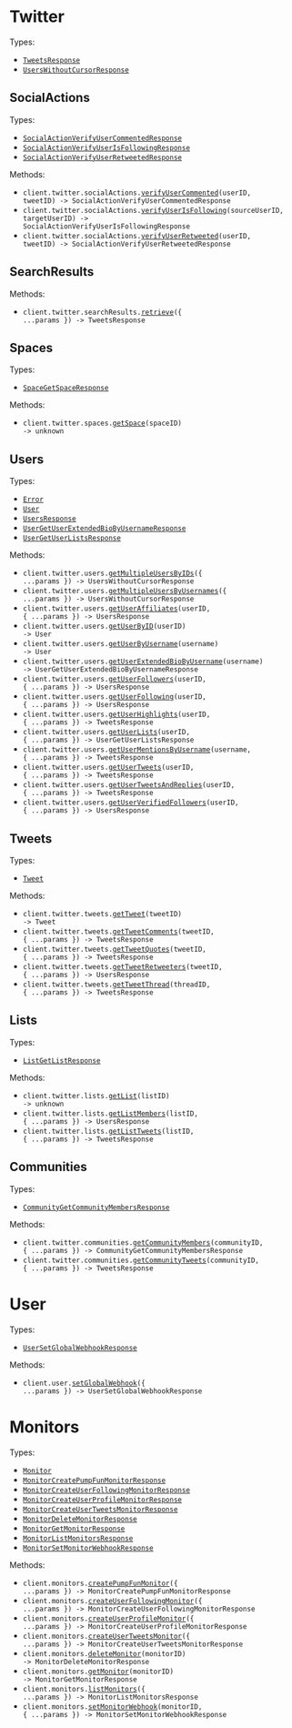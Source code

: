 # Twitter

Types:

- <code><a href="./src/resources/twitter/twitter.ts">TweetsResponse</a></code>
- <code><a href="./src/resources/twitter/twitter.ts">UsersWithoutCursorResponse</a></code>

## SocialActions

Types:

- <code><a href="./src/resources/twitter/social-actions.ts">SocialActionVerifyUserCommentedResponse</a></code>
- <code><a href="./src/resources/twitter/social-actions.ts">SocialActionVerifyUserIsFollowingResponse</a></code>
- <code><a href="./src/resources/twitter/social-actions.ts">SocialActionVerifyUserRetweetedResponse</a></code>

Methods:

- <code title="get /twitter/tweets/{tweet_id}/commented_by/{user_id}">client.twitter.socialActions.<a href="./src/resources/twitter/social-actions.ts">verifyUserCommented</a>(userID, tweetID) -> SocialActionVerifyUserCommentedResponse</code>
- <code title="get /twitter/user/{source_user_id}/following/{target_user_id}">client.twitter.socialActions.<a href="./src/resources/twitter/social-actions.ts">verifyUserIsFollowing</a>(sourceUserID, targetUserID) -> SocialActionVerifyUserIsFollowingResponse</code>
- <code title="get /twitter/tweets/{tweet_id}/retweeted_by/{user_id}">client.twitter.socialActions.<a href="./src/resources/twitter/social-actions.ts">verifyUserRetweeted</a>(userID, tweetID) -> SocialActionVerifyUserRetweetedResponse</code>

## SearchResults

Methods:

- <code title="get /twitter/search">client.twitter.searchResults.<a href="./src/resources/twitter/search-results.ts">retrieve</a>({ ...params }) -> TweetsResponse</code>

## Spaces

Types:

- <code><a href="./src/resources/twitter/spaces.ts">SpaceGetSpaceResponse</a></code>

Methods:

- <code title="get /twitter/space/{space_id}">client.twitter.spaces.<a href="./src/resources/twitter/spaces.ts">getSpace</a>(spaceID) -> unknown</code>

## Users

Types:

- <code><a href="./src/resources/twitter/users.ts">Error</a></code>
- <code><a href="./src/resources/twitter/users.ts">User</a></code>
- <code><a href="./src/resources/twitter/users.ts">UsersResponse</a></code>
- <code><a href="./src/resources/twitter/users.ts">UserGetUserExtendedBioByUsernameResponse</a></code>
- <code><a href="./src/resources/twitter/users.ts">UserGetUserListsResponse</a></code>

Methods:

- <code title="post /twitter/users-by-ids">client.twitter.users.<a href="./src/resources/twitter/users.ts">getMultipleUsersByIDs</a>({ ...params }) -> UsersWithoutCursorResponse</code>
- <code title="post /twitter/users-by-usernames">client.twitter.users.<a href="./src/resources/twitter/users.ts">getMultipleUsersByUsernames</a>({ ...params }) -> UsersWithoutCursorResponse</code>
- <code title="get /twitter/user/{user_id}/affiliates">client.twitter.users.<a href="./src/resources/twitter/users.ts">getUserAffiliates</a>(userID, { ...params }) -> UsersResponse</code>
- <code title="get /twitter/user/{user_id}">client.twitter.users.<a href="./src/resources/twitter/users.ts">getUserByID</a>(userID) -> User</code>
- <code title="get /twitter/user/{username}">client.twitter.users.<a href="./src/resources/twitter/users.ts">getUserByUsername</a>(username) -> User</code>
- <code title="get /twitter/user/{username}/extended-bio">client.twitter.users.<a href="./src/resources/twitter/users.ts">getUserExtendedBioByUsername</a>(username) -> UserGetUserExtendedBioByUsernameResponse</code>
- <code title="get /twitter/user/{user_id}/followers">client.twitter.users.<a href="./src/resources/twitter/users.ts">getUserFollowers</a>(userID, { ...params }) -> UsersResponse</code>
- <code title="get /twitter/user/{user_id}/following">client.twitter.users.<a href="./src/resources/twitter/users.ts">getUserFollowing</a>(userID, { ...params }) -> UsersResponse</code>
- <code title="get /twitter/user/{user_id}/highlights">client.twitter.users.<a href="./src/resources/twitter/users.ts">getUserHighlights</a>(userID, { ...params }) -> TweetsResponse</code>
- <code title="get /twitter/user/{user_id}/lists">client.twitter.users.<a href="./src/resources/twitter/users.ts">getUserLists</a>(userID, { ...params }) -> UserGetUserListsResponse</code>
- <code title="get /twitter/user/{username}/mentions">client.twitter.users.<a href="./src/resources/twitter/users.ts">getUserMentionsByUsername</a>(username, { ...params }) -> TweetsResponse</code>
- <code title="get /twitter/user/{user_id}/tweets">client.twitter.users.<a href="./src/resources/twitter/users.ts">getUserTweets</a>(userID, { ...params }) -> TweetsResponse</code>
- <code title="get /twitter/user/{user_id}/tweets-and-replies">client.twitter.users.<a href="./src/resources/twitter/users.ts">getUserTweetsAndReplies</a>(userID, { ...params }) -> TweetsResponse</code>
- <code title="get /twitter/user/{user_id}/verified-followers">client.twitter.users.<a href="./src/resources/twitter/users.ts">getUserVerifiedFollowers</a>(userID, { ...params }) -> UsersResponse</code>

## Tweets

Types:

- <code><a href="./src/resources/twitter/tweets.ts">Tweet</a></code>

Methods:

- <code title="get /twitter/tweets/{tweet_id}">client.twitter.tweets.<a href="./src/resources/twitter/tweets.ts">getTweet</a>(tweetID) -> Tweet</code>
- <code title="get /twitter/tweets/{tweet_id}/comments">client.twitter.tweets.<a href="./src/resources/twitter/tweets.ts">getTweetComments</a>(tweetID, { ...params }) -> TweetsResponse</code>
- <code title="get /twitter/tweets/{tweet_id}/quotes">client.twitter.tweets.<a href="./src/resources/twitter/tweets.ts">getTweetQuotes</a>(tweetID, { ...params }) -> TweetsResponse</code>
- <code title="get /twitter/tweets/{tweet_id}/retweeted_by">client.twitter.tweets.<a href="./src/resources/twitter/tweets.ts">getTweetRetweeters</a>(tweetID, { ...params }) -> UsersResponse</code>
- <code title="get /twitter/thread/{thread_id}">client.twitter.tweets.<a href="./src/resources/twitter/tweets.ts">getTweetThread</a>(threadID, { ...params }) -> TweetsResponse</code>

## Lists

Types:

- <code><a href="./src/resources/twitter/lists.ts">ListGetListResponse</a></code>

Methods:

- <code title="get /twitter/list/{list_id}">client.twitter.lists.<a href="./src/resources/twitter/lists.ts">getList</a>(listID) -> unknown</code>
- <code title="get /twitter/list/{list_id}/members">client.twitter.lists.<a href="./src/resources/twitter/lists.ts">getListMembers</a>(listID, { ...params }) -> UsersResponse</code>
- <code title="get /twitter/list/{list_id}/tweets">client.twitter.lists.<a href="./src/resources/twitter/lists.ts">getListTweets</a>(listID, { ...params }) -> TweetsResponse</code>

## Communities

Types:

- <code><a href="./src/resources/twitter/communities.ts">CommunityGetCommunityMembersResponse</a></code>

Methods:

- <code title="get /twitter/community/{community_id}/members">client.twitter.communities.<a href="./src/resources/twitter/communities.ts">getCommunityMembers</a>(communityID, { ...params }) -> CommunityGetCommunityMembersResponse</code>
- <code title="get /twitter/community/{community_id}/tweets">client.twitter.communities.<a href="./src/resources/twitter/communities.ts">getCommunityTweets</a>(communityID, { ...params }) -> TweetsResponse</code>

# User

Types:

- <code><a href="./src/resources/user.ts">UserSetGlobalWebhookResponse</a></code>

Methods:

- <code title="post /user/webhook">client.user.<a href="./src/resources/user.ts">setGlobalWebhook</a>({ ...params }) -> UserSetGlobalWebhookResponse</code>

# Monitors

Types:

- <code><a href="./src/resources/monitors.ts">Monitor</a></code>
- <code><a href="./src/resources/monitors.ts">MonitorCreatePumpFunMonitorResponse</a></code>
- <code><a href="./src/resources/monitors.ts">MonitorCreateUserFollowingMonitorResponse</a></code>
- <code><a href="./src/resources/monitors.ts">MonitorCreateUserProfileMonitorResponse</a></code>
- <code><a href="./src/resources/monitors.ts">MonitorCreateUserTweetsMonitorResponse</a></code>
- <code><a href="./src/resources/monitors.ts">MonitorDeleteMonitorResponse</a></code>
- <code><a href="./src/resources/monitors.ts">MonitorGetMonitorResponse</a></code>
- <code><a href="./src/resources/monitors.ts">MonitorListMonitorsResponse</a></code>
- <code><a href="./src/resources/monitors.ts">MonitorSetMonitorWebhookResponse</a></code>

Methods:

- <code title="post /monitors/search-pump-fun">client.monitors.<a href="./src/resources/monitors.ts">createPumpFunMonitor</a>({ ...params }) -> MonitorCreatePumpFunMonitorResponse</code>
- <code title="post /monitors/user-following">client.monitors.<a href="./src/resources/monitors.ts">createUserFollowingMonitor</a>({ ...params }) -> MonitorCreateUserFollowingMonitorResponse</code>
- <code title="post /monitors/user-profile">client.monitors.<a href="./src/resources/monitors.ts">createUserProfileMonitor</a>({ ...params }) -> MonitorCreateUserProfileMonitorResponse</code>
- <code title="post /monitors/user-tweets">client.monitors.<a href="./src/resources/monitors.ts">createUserTweetsMonitor</a>({ ...params }) -> MonitorCreateUserTweetsMonitorResponse</code>
- <code title="delete /monitors/{monitor_id}">client.monitors.<a href="./src/resources/monitors.ts">deleteMonitor</a>(monitorID) -> MonitorDeleteMonitorResponse</code>
- <code title="get /monitors/{monitor_id}">client.monitors.<a href="./src/resources/monitors.ts">getMonitor</a>(monitorID) -> MonitorGetMonitorResponse</code>
- <code title="get /monitors">client.monitors.<a href="./src/resources/monitors.ts">listMonitors</a>({ ...params }) -> MonitorListMonitorsResponse</code>
- <code title="patch /monitors/{monitor_id}">client.monitors.<a href="./src/resources/monitors.ts">setMonitorWebhook</a>(monitorID, { ...params }) -> MonitorSetMonitorWebhookResponse</code>
